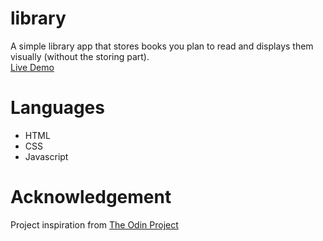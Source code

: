 # library

A simple library app that stores books you plan to read and displays them visually (without the storing part). <br />
[Live Demo](https://sunridden.github.io/library/) 
# Languages
* HTML
* CSS
* Javascript
# Acknowledgement
Project inspiration from [The Odin Project](https://www.theodinproject.com/) 
